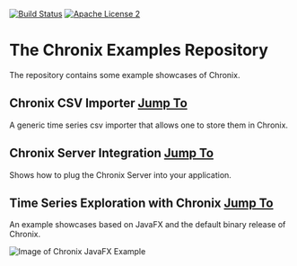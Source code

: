[![Build Status](https://travis-ci.org/ChronixDB/chronix.examples.svg?branch=master)](https://travis-ci.org/ChronixDB/chronix.examples)
[![Apache License 2](http://img.shields.io/badge/license-ASF2-blue.svg)](https://github.com/ChronixDB/chronix.examples/blob/master/LICENSE)

# The Chronix Examples Repository
The repository contains some example showcases of Chronix.

## Chronix CSV Importer [Jump To](https://github.com/ChronixDB/chronix.examples/tree/master/chronix-importer)
A generic time series csv importer that allows one to store them in Chronix.

## Chronix Server Integration [Jump To](https://github.com/ChronixDB/chronix.examples/tree/master/chronix-server-integration)
Shows how to plug the Chronix Server into your application.

## Time Series Exploration with Chronix [Jump To](https://github.com/ChronixDB/chronix.examples/tree/master/chronix-timeseries-exploration)
An example showcases based on JavaFX and the default binary release of Chronix.

![Image of Chronix JavaFX Example](https://raw.githubusercontent.com/ChronixDB/chronix.examples/master/img/Chart-0.2.png)
